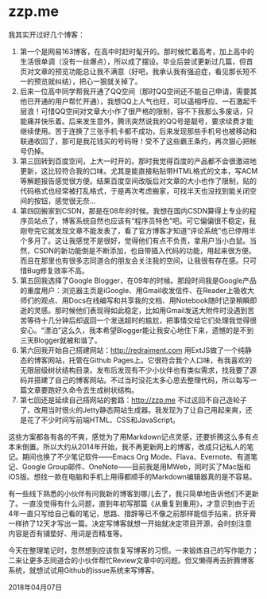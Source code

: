# zzp.me

我其实开过好几个博客：

1. 第一个是网易163博客，在高中时赶时髦开的。那时候忙着高考，加上高中的生活很单调（没有一丝爆点），所以成了摆设。毕业后尝试更新过几篇，但首页对文章的预览功能总让我不满意（好吧，我承认我有强迫症，看见那长短不一的预览就纠结），把心一狠就关掉了。
2. 后来一位高中同学帮我开通了QQ空间（那时QQ空间还不能自己申请，需要其他已开通的用户帮忙开通），我想QQ上人气也旺，可以遥相呼应、一石激起千层浪！可惜QQ空间对文章大小作了很严格的限制，容不下我那么多废话，只能痛并快乐着。后来发生意外，腾讯突然说我的QQ号是靓号，要求续费才能继续使用。苦于连换了三张手机卡都不成功，后来发现那些手机号也被移动和联通收回了，那可是我花钱买的号码呀！受不了这些霸王条约，再次狠心把帐号仍掉。
3. 第三回转到百度空间，上大一时开的。那时我觉得百度的产品都不会很激进地更新，这比较符合我的口味。尤其是能直接粘贴带HTML格式的文本，写ACM等解题报告感觉很方便。结果百度空间改版后对文章的大小也作了限制，贴的代码格式也经常被打乱格式，于是再次考虑搬家，可找半天也没找到能关闭空间的按钮，感觉很无奈...
4. 第四回搬家到CSDN，那是在08年的时候。我想在国内CSDN算得上专业的程序员站点了，博客系统自然也应该有“程序员特色”吧。可它偏偏很不稳定，我刚夸完它就发现文章不能发表了，看了官方博客才知道“评论系统”也已停用半个多月了。这让我感觉不是很好，觉得他们有点不负责，拿用户当小白鼠。当然，CSDN的新功能倒是不断添加，也自带插入代码的功能，用起来很方便。而且在那里也有很多志同道合的朋友会关注我的空间，让我很有存在感。只可惜Bug修复效率不高。
5. 第五回我选择了Google Blogger，在09年的时候。那段时间我是Google产品的重度用户：浏览器主页是iGoogle、用Gmail收发信件、在Reader上吸收大师们的观点、用Docs在线编写和共享我的文档、用Notebook随时记录稍瞬即逝的灵感。那时候他们表现得如此稳定，比如用Gmail发送大附件时没遇到苦苦等待十几分钟后却返回一个发送超时的尴尬，把事情交给它们处理我觉得很安心。“漂泊”这么久，我本希望Blogger能让我安心地住下来，遗憾的是不到三天Blogger就被和谐了。
6. 第六回我开始自己搭建网站：http://redraiment.com 用ExtJS做了一个纯静态的博客网站，托管在Github Pages上。它很符合我个人口味，有我喜欢的无限层级树状结构目录。发布后发现有不少小伙伴也有类似需求，找我要了源码并搭建了自己的博客网站。不过当时没花太多心思去整理代码，所以每写一篇文章要跑好久命令去生成树状结构。
7. 第七回还是延续自己搭网站的套路：http://zzp.me 不过这回不自己造轮子了，改用当时很火的Jetty静态网站生成器。我发现为了让自己用起来爽，还是花了不少时间写前端HTML、CSS和JavaScript。

这些方案都各有各的不爽，感觉为了用Markdown记点灵感，还要折腾这么多有点本末倒置。所以大约从2014年开始，我不再更新网上的博客，改成只记私人的笔记。期间也换了不少笔记软件——Emacs Org Mode、Flava、Evernote、有道笔记、Google Group邮件、OneNote——目前我是用MWeb，同时买了Mac版和iOS版。想找一款在电脑和手机上用得都顺手的Markdown编辑器真的是不容易。

有一些线下熟悉的小伙伴有问我新的博客到哪儿去了，我只简单地告诉他们不更新了。一直没觉得有什么问题，直到年初写那篇《从重复到重用》，才意识到由于近4年一直只写给自己看的笔记，思路、措辞等已不像之前那样能信手拈来，挤牙膏一样挤了12天才写出一篇。决定写博客就想一开始就决定项目开源，会时刻注意内容是否有铺垫好、用词是否精准等。

今天在整理笔记时，忽然想到应该恢复写博客的习惯。一来锻炼自己的写作能力；二来让更多志同道合的小伙伴帮忙Review文章中的问题。但又懒得再去折腾博客系统，就想试试用Github的issue系统来写博客。

2018年04月07日
